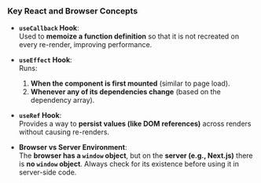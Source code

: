 ### Key React and Browser Concepts

- **`useCallback` Hook**:  
  Used to **memoize a function definition** so that it is not recreated on every re-render, improving performance.

- **`useEffect` Hook**:  
  Runs:
  1. **When the component is first mounted** (similar to page load).
  2. **Whenever any of its dependencies change** (based on the dependency array).

- **`useRef` Hook**:  
  Provides a way to **persist values (like DOM references)** across renders without causing re-renders.

- **Browser vs Server Environment**:  
  The **browser has a `window` object**, but on the **server (e.g., Next.js)** there is **no `window` object**. Always check for its existence before using it in server-side code.
